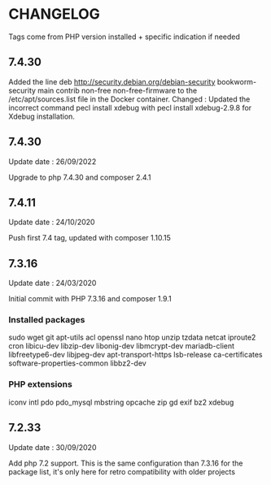 # CHANGELOG

Tags come from PHP version installed + specific indication if needed


## 7.4.30
Added the line deb http://security.debian.org/debian-security bookworm-security main contrib non-free non-free-firmware to the /etc/apt/sources.list file in the Docker container.
Changed :
Updated the incorrect command pecl install xdebug with pecl install xdebug-2.9.8 for Xdebug installation.


## 7.4.30
Update date : 26/09/2022

Upgrade to php 7.4.30 and composer 2.4.1

## 7.4.11
Update date : 24/10/2020

Push first 7.4 tag, updated with composer 1.10.15

## 7.3.16
Update date : 24/03/2020

Initial commit with PHP 7.3.16 and composer 1.9.1

### Installed packages

sudo
wget
git
apt-utils
acl
openssl
nano
htop
unzip
tzdata
netcat
iproute2
cron
libicu-dev
libzip-dev
libonig-dev
libmcrypt-dev
mariadb-client
libfreetype6-dev
libjpeg-dev
apt-transport-https
lsb-release
ca-certificates
software-properties-common
libbz2-dev

### PHP extensions

iconv
intl
pdo
pdo_mysql
mbstring
opcache
zip
gd
exif
bz2
xdebug

## 7.2.33
Update date : 30/09/2020

Add php 7.2 support. This is the same configuration than 7.3.16 for the package list, it's only here for retro compatibility with older projects